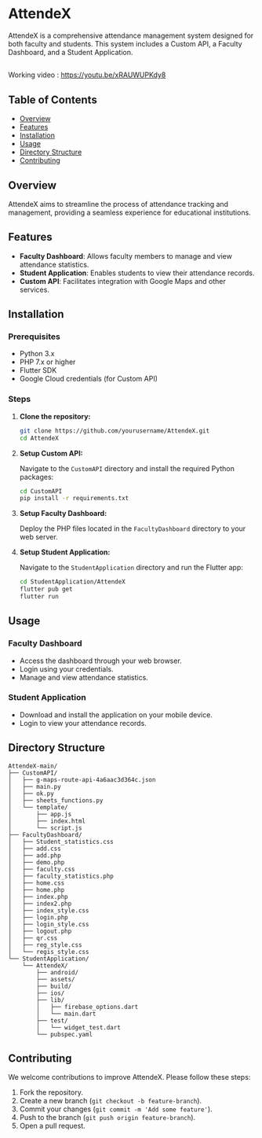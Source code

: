 # AttendeX

AttendeX is a comprehensive attendance management system designed for both faculty and students. This system includes a Custom API, a Faculty Dashboard, and a Student Application.

## 
Working video : https://youtu.be/xRAUWUPKdy8

## Table of Contents
- [Overview](#overview)
- [Features](#features)
- [Installation](#installation)
- [Usage](#usage)
- [Directory Structure](#directory-structure)
- [Contributing](#contributing)

## Overview

AttendeX aims to streamline the process of attendance tracking and management, providing a seamless experience for educational institutions.

## Features

- **Faculty Dashboard**: Allows faculty members to manage and view attendance statistics.
- **Student Application**: Enables students to view their attendance records.
- **Custom API**: Facilitates integration with Google Maps and other services.

## Installation

### Prerequisites

- Python 3.x
- PHP 7.x or higher
- Flutter SDK
- Google Cloud credentials (for Custom API)

### Steps

1. **Clone the repository:**

   ```bash
   git clone https://github.com/yourusername/AttendeX.git
   cd AttendeX
   ```

2. **Setup Custom API:**

   Navigate to the `CustomAPI` directory and install the required Python packages:

   ```bash
   cd CustomAPI
   pip install -r requirements.txt
   ```

3. **Setup Faculty Dashboard:**

   Deploy the PHP files located in the `FacultyDashboard` directory to your web server.

4. **Setup Student Application:**

   Navigate to the `StudentApplication` directory and run the Flutter app:

   ```bash
   cd StudentApplication/AttendeX
   flutter pub get
   flutter run
   ```

## Usage

### Faculty Dashboard

- Access the dashboard through your web browser.
- Login using your credentials.
- Manage and view attendance statistics.

### Student Application

- Download and install the application on your mobile device.
- Login to view your attendance records.

## Directory Structure

```
AttendeX-main/
├── CustomAPI/
│   ├── g-maps-route-api-4a6aac3d364c.json
│   ├── main.py
│   ├── ok.py
│   ├── sheets_functions.py
│   └── template/
│       ├── app.js
│       ├── index.html
│       └── script.js
├── FacultyDashboard/
│   ├── Student_statistics.css
│   ├── add.css
│   ├── add.php
│   ├── demo.php
│   ├── faculty.css
│   ├── faculty_statistics.php
│   ├── home.css
│   ├── home.php
│   ├── index.php
│   ├── index2.php
│   ├── index_style.css
│   ├── login.php
│   ├── login_style.css
│   ├── logout.php
│   ├── qr.css
│   ├── reg_style.css
│   └── regis_style.css
└── StudentApplication/
    └── AttendeX/
        ├── android/
        ├── assets/
        ├── build/
        ├── ios/
        ├── lib/
        │   ├── firebase_options.dart
        │   └── main.dart
        ├── test/
        │   └── widget_test.dart
        └── pubspec.yaml
```

## Contributing

We welcome contributions to improve AttendeX. Please follow these steps:

1. Fork the repository.
2. Create a new branch (`git checkout -b feature-branch`).
3. Commit your changes (`git commit -m 'Add some feature'`).
4. Push to the branch (`git push origin feature-branch`).
5. Open a pull request.

